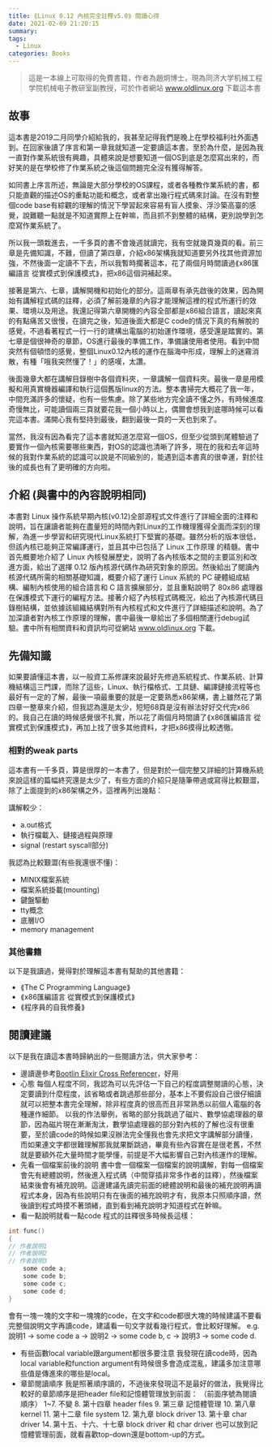 ```yaml
---
title: ⟪Linux 0.12 內核完全註釋v5.0⟫ 閱讀心得
date: 2021-02-09 21:20:15
summary:
tags:
  - Linux
categories: Books
---
```


> 這是一本線上可取得的免費書籍，作者為趙炯博士，現為同济大学机械工程学院机械电子教研室副教授，可於作者網站 www.oldlinux.org 下載這本書

## 故事

這本書是2019二月同學介紹給我的，我甚至記得我們是晚上在學校福利社外面遇到。在回家後讀了序言和第一章我就知道一定要讀這本書。至於為什麼，是因為我一直對作業系統很有興趣，具體來說是想要知道一個OS到底是怎麼寫出來的，而好笑的是在學校修了作業系統之後這個問題完全沒有獲得解答。

如同書上序言所述，無論是大部分學校的OS課程，或者各種教作業系統的書，都只能直觀的描述OS的重點功能和概念，或者拿出幾行程式碼來討論。在沒有對整個code base有綜觀的理解的情況下學習起來容易有盲人摸象、浮沙築高臺的感覺，說難聽一點就是不知道實際上在幹嘛，而且抓不到整體的結構，更別說學到怎麼寫作業系統了。

所以我一頭栽進去，一千多頁的書不會幾週就讀完，我有空就幾頁幾頁的看。前三章是先備知識，不難，但讀了第四章，介紹x86架構我就知道要另外找其他資源加強，不然後面一定讀不下去，所以我暫時擱著這本，花了兩個月時間讀過⟪x86匯編語言 從實模式到保護模式⟫，把x86這個洞補起來。

接著是第六、七章，講解開機和初始化的部分。這兩章有承先啟後的效果，因為開始有講解程式碼的註釋，必須了解前幾章的內容才能理解這裡的程式所運行的效果、環境以及用途。我還記得第六章開機的內容全部都是x86組合語言，讀起來真的有點痛苦又很慢，在讀完之後，知道後面大都是C code的情況下真的有解脫的感覺，不過看著程式一行一行的建構出電腦的初始運作環境，感受還是踏實的。第七章是個很神奇的章節，OS進行最後的準備工作，準備讓使用者使用。看到中間突然有個頓悟的感覺，整個Linux0.12內核的運作在腦海中形成，理解上的迷霧消散，有種「哦我突然懂了！」的感嘆，太讚。

後面幾章大都在講解目錄樹中各個資料夾，一章講解一個資料夾。最後一章是用模擬和用真實機器編譯和執行這個舊版linux的方法。整本書掃完大概花了我一年，中間充滿許多的懷疑，也有一些焦慮。除了某些地方完全讀不懂之外，有時候進度奇慢無比，可能讀個兩三頁就要花我一個小時以上，偶爾會想我到底哪時候可以看完這本書。滿開心我有堅持到最後，翻到最後一頁的一天也到來了。

當然，我沒有因為看完了這本書就知道怎麼寫一個OS，但至少從頭到尾體驗過了要實作一個內核需要哪些東西，對OS的認識也清晰了許多，現在的我和去年這時候的我對作業系統的認識可以說是不同級別的，能遇到這本書真的很幸運，對於往後的成長也有了更明確的方向啦。

## 介紹 (與書中的內容說明相同)

本書對 Linux 操作系統早期內核(v0.12)全部源程式文件進行了詳細全面的注釋和說明，旨在讓讀者能夠在盡量短的時間內對Linux的工作機理獲得全面而深刻的理解，為進一步學習和研究現代Linux系統打下堅實的基礎。雖然分析的版本很低，但該內核已能夠正常編譯運行，並且其中已包括了 Linux 工作原理 的精髓。書中首先概要地介紹了 Linux 內核發展歷史，說明了各內核版本之間的主要區別和改進方面，給出了選擇 0.12 版內核源代碼作為研究對象的原因。然後給出了閱讀內核源代碼所需的相關基礎知識，概要介紹了運行 Linux 系統的 PC 硬體組成結構、編制內核使用的組合語言和 C 語言擴展部分，並且重點說明了 80x86 處理器在保護模式下運行的編程方法。接著介紹了內核程式碼概況，給出了內核源代碼目錄樹結構，並依據該組織結構對所有內核程式和文件進行了詳細描述和說明。為了加深讀者對內核工作原理的理解，書中最後一章給出了多個相關運行debug試驗。書中所有相關資料和資訊均可從網站 www.oldlinux.org 下載。

## 先備知識

如果要讀懂這本書，以一般資工系修課來說最好先修過系統程式、作業系統、計算機結構這三門課，而除了這些，Linux、執行檔格式、工具鏈、編譯鏈接流程等也最好有一定的了解，最後一項最重要的就是一定要熟悉x86架構，書上雖然花了第四章一整章來介紹，但我認為還是太少，短短68頁是沒有辦法好好交代完x86的。我自己在讀的時候感覺很不扎實，所以花了兩個月時間讀了⟪x86匯編語言 從實模式到保護模式⟫，再加上找了很多其他資料，才把x86摸得比較透徹。

### 相對的weak parts
這本書有一千多頁，算是很厚的一本書了，但是對於一個完整又詳細的計算機系統來說這樣的篇幅終究還是太少了，有些方面的介紹只是隨筆帶過或寫得比較艱澀，除了上面提到的x86架構之外，這裡再列出幾點：

講解較少：
* a.out格式
* 執行檔載入、鏈接過程與原理
* signal (restart syscall部分)

我認為比較艱澀(有些我還很不懂)：
* MINIX檔案系統
* 檔案系統掛載(mounting)
* 鍵盤驅動
* tty概念
* 底層I/O
* memory management

### 其他書籍
以下是我讀過，覺得對於理解這本書有幫助的其他書籍：
* ⟪The C Programming Language⟫
* ⟪x86匯編語言 從實模式到保護模式⟫
* ⟪程序員的自我修養⟫

## 閱讀建議

以下是我在讀這本書時歸納出的一些閱讀方法，供大家參考：
* 邊讀邊參考[Bootlin Elixir Cross Referencer](https://elixir.bootlin.com/linux/0.12/source)，好用
* 心態
每個人程度不同，我認為可以先評估一下自己的程度調整閱讀的心態，決定要讀到什麼程度，該省略或者跳過那些部分，基本上不要假設自己很仔細讀就可以把整本書完全理解，除非程度真的很高而且非常熟悉以前個人電腦的各種運作細節。
以我的作法舉例，省略的部分我跳過了磁片、數學協處理器的章節，因為磁片現在漸漸淘汰，數學協處理器的部分對內核的了解也沒有很重要，至於讀code的時候如果沒辦法完全懂我也會先求把文字講解部分讀懂，而如果連文字都很難理解那我就果斷跳過，畢竟有些內容實在是很老舊，不然就是要額外花大量時間才能學懂，前提是不大幅影響自己對內核運作的理解。
* 先看一個檔案前後的說明
書中會一個檔案一個檔案的說明講解，對每一個檔案會先有總體說明，然後進入程式碼（中間穿插非常多作者的註釋），然後檔案結束後會有補充說明。這邊建議先讀完前面的總體說明和最後的補充說明再讀程式本身，因為有些說明只有在後面的補充說明才有，我原本只照順序讀，然後讀到程式時摸不著頭緒，直到看到補充說明才知道程式在幹嘛。
* 看一點說明就看一點code
程式的註釋很多時候長這樣：
```c
int func()
{
// 作者說明1
// 作者說明2
// 作者說明3
    some code a;
    some code b;
    some code c;
    some code d;
}
```
會有一塊一塊的文字和一塊塊的code，在文字和code都很大塊的時候建議不要看完整個說明文字再讀code，建議看一句文字就看幾行程式，會比較好理解。
e.g. 說明1 -> some code a -> 說明2 -> some code b, c -> 說明3 -> some code d.
* 有些函數local variable跟argument都很多要注意
我發現在讀code時，因為local variable和function argument有時候很多會造成混亂，建議多加注意哪些值是傳進來的哪些是local。
* 章節閱讀順序
我是照著順序讀的，不過後來發現這不是最好的做法，我覺得比較好的章節順序是把header file和記憶體管理放到前面：
（前面序號為閱讀順序）
  1~7. 不變
  8. 第十四章 header files
  9. 第三章 記憶體管理
  10. 第八章 kernel
  11. 第十二章 file system
  12. 第九章 block driver
  13. 第十章 char driver
  14. 第十五、十六、十七章
block driver 和 char driver 也可以放到記憶體管理前面，就看喜歡top-down還是bottom-up的方式。

